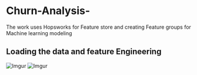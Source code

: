 # Churn-Analysis-
The work uses Hopsworks for Feature store and creating Feature groups for Machine learning modeling 

## Loading the data and feature Engineering 
![Imgur](https://imgur.com/bAbElk1.jpg)
![Imgur](https://imgur.com/jE9KN4e.jpg)
